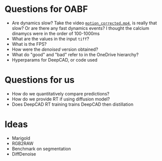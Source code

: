 # Questions for OABF
- Are dynamics slow? Take the video [`motion_corrected.mp4`](2-denoise/motion_corrected.mp4), is really that slow? Or are there any fast dynamics events? I thought the calcium dinamycs were in the order of 100-1000ms
- What are the values in the input `tiff`?
- What is the FPS?
- How were the *denoised* version obtained?
- What do "good" and "bad" refer to in the OneDrive hierarchy?
- Hyperparams for DeepCAD, or code used

# Questions for us
- How do we quantitatively compare predictions?
- How do we provide RT if using diffusion model?
- Does DeepCAD RT training trains DeepCAD then distillation

# Ideas
- Marigold
- RGB2RAW
- Benchmark on segmentation
- DiffDenoise
